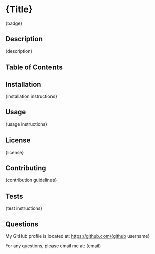 # {Title}
{badge}

## Description

{description}

## Table of Contents

## Installation

{installation instructions}

## Usage

{usage instructions}

## License

{license}

## Contributing

{contribution guidelines}

## Tests

{test instructions}

## Questions

My GitHub profile is located at:
https://github.com/{github username}

For any questions, please email me at:
{email}